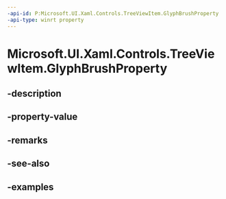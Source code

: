 ```yaml
---
-api-id: P:Microsoft.UI.Xaml.Controls.TreeViewItem.GlyphBrushProperty
-api-type: winrt property
---
```


<!-- Property syntax.
public DependencyProperty GlyphBrushProperty { get; }
-->

# Microsoft.UI.Xaml.Controls.TreeViewItem.GlyphBrushProperty

## -description

## -property-value

## -remarks

## -see-also

## -examples

